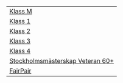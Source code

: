 |                                                              |
|--------------------------------------------------------------|
| [Klass M](TOUR=14507)                                        |
| [Klass 1](TOUR=14508)                                        |
| [Klass 2](TOUR=14509)                                        |
| [Klass 3](TOUR=14510)                                        |
| [Klass 4](TOUR=14512)                                        |
| [Stockholmsmästerskap Veteran 60+](https://chess-results.com/tnr990477.aspx?lan=6) |
| [FairPair](FairPair)                                        |

